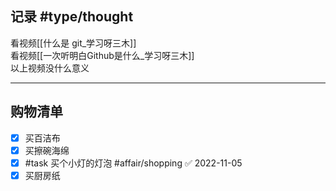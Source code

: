 ## 记录 #type/thought 
看视频[[什么是 git_学习呀三木]]  
看视频[[一次听明白Github是什么_学习呀三木]]  
以上视频没什么意义


---
## 购物清单
- [x] 买百洁布
- [x] 买擦碗海绵
- [x] #task 买个小灯的灯泡 #affair/shopping ✅ 2022-11-05
- [x] 买厨房纸